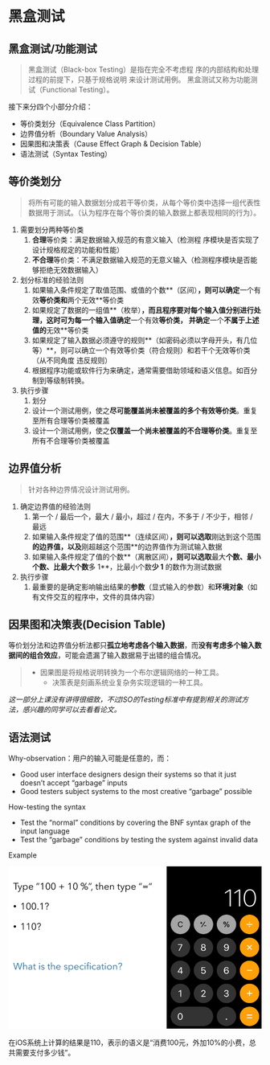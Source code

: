 # 黑盒测试

## 黑盒测试/功能测试

> 黑盒测试（Black-box Testing）是指在完全不考虑程 序的内部结构和处理过程的前提下，只基于规格说明 来设计测试用例。 黑盒测试又称为功能测试（Functional Testing）。

接下来分四个小部分介绍：

* 等价类划分（Equivalence Class Partition）
* 边界值分析（Boundary Value Analysis）
* 因果图和决策表（Cause Effect Graph & Decision Table）
* 语法测试（Syntax Testing）

## 等价类划分

> 将所有可能的输入数据划分成若干等价类，从每个等价类中选择一组代表性数据用于测试。（认为程序在每个等价类的输入数据上都表现相同的行为）。

1. 需要划分两种等价类
   1. **合理**等价类：满足数据输入规范的有意义输入（检测程 序模块是否实现了设计规格规定的功能和性能）
   2. **不合理**等价类：不满足数据输入规范的无意义输入（检测程序模块是否能够拒绝无效数据输入）
2. 划分标准的经验法则
   1. 如果输入条件规定了取值范围、或值的个数**（区间）**，则可以确定**一个有效**等价类和**两个无效**等价类
   2. 如果规定了数据的一组值**（枚举）**，而且程序要对每个输入值分别进行处理，这时可为每一个输入值确定**一个有效**等价类， 并确定**一个**不属于上述值的**无效**等价类
   3. 如果规定了输入数据必须遵守的规则**（如密码必须以字母开头，有几位等）**，则可以确立一个有效等价类（符合规则）和若干个无效等价类（从不同角度 违反规则）
   4. 根据程序功能或软件行为来确定，通常需要借助领域和语义信息。如百分制到等级制转换。
3. 执行步骤
   1. 划分
   2. 设计一个测试用例，使之**尽可能覆盖尚未被覆盖的多个有效等价类**。重复至所有合理等价类被覆盖
   3. 设计一个测试用例，使之**仅覆盖一个尚未被覆盖的不合理等价类**。重复至所有不合理等价类被覆盖

## 边界值分析

> 针对各种边界情况设计测试用例。

1. 确定边界值的经验法则
   1. 第一个 / 最后一个，最大 / 最小，超过 / 在内，不多于 / 不少于，相邻 / 最远
   2. 如果输入条件规定了值的范围**（连续区间）**，则可以选取**刚达到这个范围**的边界值，以及**刚超越这个范围**的边界值作为测试输入数据
   3. 如果输入条件规定了值的个数**（离散区间）**，则可以选取**最大**个数、最小个数、比最大个数**多 1**，比最小个数**少 1** 的数作为测试数据
2. 执行步骤
   1. 最重要的是确定影响输出结果的**参数**（显式输入的参数）和**环境对象**（如有文件交互的程序中，文件的具体内容）

## 因果图和决策表\(Decision Table\)

等价划分法和边界值分析法都只**孤立地考虑各个输入数据**，而**没有考虑多个输入数据间的组合效应**，可能会遗漏了输入数据易于出错的组合情况。

> * 因果图是将规格说明转换为一个布尔逻辑网络的一种工具。
>   * 决策表是刻画系统业复杂务实现逻辑的一种工具。

_这一部分上课没有讲得很细致，不过ISO的Testing标准中有提到相关的测试方法，感兴趣的同学可以去看看论文。_

## 语法测试

Why-observation：用户的输入可能是任意的，而：

* Good user interface designers design their systems so that it just doesn’t accept “garbage” inputs
* Good testers subject systems to the most creative “garbage” possible

How-testing the syntax

* Test the “normal” conditions by covering the BNF syntax graph of the input language
* Test the “garbage” conditions by testing the system against invalid data

Example

![](../.gitbook/assets/image-20201103185406875.png)

在iOS系统上计算的结果是110，表示的语义是“消费100元，外加10%的小费，总共需要支付多少钱”。

